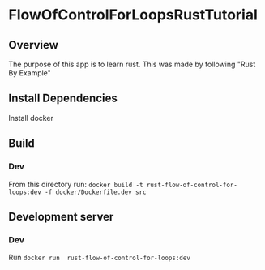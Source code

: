 # FlowOfControlForLoopsRustTutorial

## Overview
The purpose of this app is to learn rust. This was made by following "Rust By Example"

## Install Dependencies
Install docker

## Build
### Dev
From this directory run: `docker build -t rust-flow-of-control-for-loops:dev -f docker/Dockerfile.dev src`

## Development server
### Dev
Run `docker run  rust-flow-of-control-for-loops:dev`